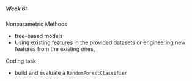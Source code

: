 ##### Week 6:
Nonparametric Methods
 - tree-based models 
 - Using existing features in the provided datasets or engineering new features from the existing ones, 
 
 Coding task
 - build and evaluate a `RandomForestClassifier`
